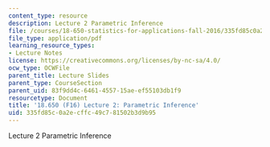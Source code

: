 ```yaml
---
content_type: resource
description: Lecture 2 Parametric Inference
file: /courses/18-650-statistics-for-applications-fall-2016/335fd85c0a2ecffc49c781502b3d9b95_MIT18_650F16_Parametric_Inf.pdf
file_type: application/pdf
learning_resource_types:
- Lecture Notes
license: https://creativecommons.org/licenses/by-nc-sa/4.0/
ocw_type: OCWFile
parent_title: Lecture Slides
parent_type: CourseSection
parent_uid: 83f9dd4c-6461-4557-15ae-ef55103db1f9
resourcetype: Document
title: '18.650 (F16) Lecture 2: Parametric Inference'
uid: 335fd85c-0a2e-cffc-49c7-81502b3d9b95
---
```

Lecture 2 Parametric Inference